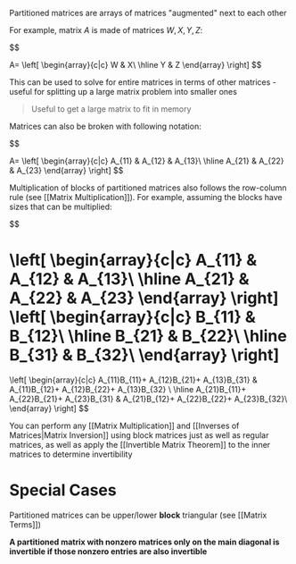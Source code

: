 Partitioned matrices are arrays of matrices "augmented" next to each other

For example, matrix $A$ is made of matrices $W, X, Y, Z$:

$$
 
A=
\left[
\begin{array}{c|c}
W & X\\
\hline
Y & Z
\end{array}
\right]
$$

This can be used to solve for entire matrices in terms of other matrices - useful for splitting up a large matrix problem into smaller ones

> Useful to get a large matrix to fit in memory

Matrices can also be broken with following notation:

$$
 
A= 
\left[
\begin{array}{c|c}
A_{11} & A_{12} & A_{13}\\
\hline
A_{21} & A_{22} & A_{23}
\end{array}
\right]
$$

Multiplication of blocks of partitioned matrices also follows the row-column rule (see [[Matrix Multiplication]]). For example, assuming the blocks have sizes that can be multiplied:

$$
 
\left[
\begin{array}{c|c}
A_{11} & A_{12} & A_{13}\\
\hline
A_{21} & A_{22} & A_{23}
\end{array}
\right]
\left[
\begin{array}{c|c}
B_{11} & B_{12}\\
\hline
B_{21} & B_{22}\\
\hline
B_{31} & B_{32}\\
\end{array}
\right]
= 
\left[
\begin{array}{c|c}
A_{11}B_{11}+
A_{12}B_{21}+
A_{13}B_{31}
& 
A_{11}B_{12}+
A_{12}B_{22}+
A_{13}B_{32}
\\
\hline
A_{21}B_{11}+
A_{22}B_{21}+
A_{23}B_{31}
& 
A_{21}B_{12}+
A_{22}B_{22}+
A_{23}B_{32}\\
\end{array}
\right]
$$

You can perform any [[Matrix Multiplication]] and [[Inverses of Matrices|Matrix Inversion]] using block matrices just as well as regular matrices, as well as apply the [[Invertible Matrix Theorem]] to the inner matrices to determine invertibility

# Special Cases

Partitioned matrices can be upper/lower **block** triangular (see [[Matrix Terms]])

**A partitioned matrix with nonzero matrices only on the main diagonal is invertible if those nonzero entries are also invertible**

